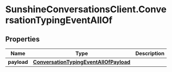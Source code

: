 # SunshineConversationsClient.ConversationTypingEventAllOf

## Properties

Name | Type | Description | Notes
------------ | ------------- | ------------- | -------------
**payload** | [**ConversationTypingEventAllOfPayload**](ConversationTypingEventAllOfPayload.md) |  | [optional] 


